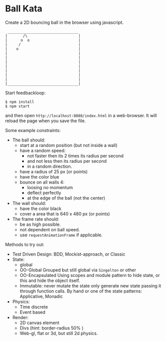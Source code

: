 # Ball Kata

Create a 2D bouncing ball in the browser using javascript.

```
 ________________________________
|       /\                       |
|      o  o                      |
|     /                          |
|    o                           |
|                                |
|                                |
|                                |
|                                |
|                                |
|                                |
|                                |
|________________________________|
```

Start feedbackloop:
```
$ npm install
$ npm start
```

and then open `http://localhost:8080/index.html` in a web-browser. It will reload the page when you save the file.

Some example constraints:

 * The ball should:
    * start at a random position (but not inside a wall)
    * have a random speed:
        * not faster then its 2 times its radius per second
        * and not less then its radius per second
        * in a random direction.
    * have a radius of 25 px (or points)
    * have the color blue
    * bounce on all walls 4:
        * loosing *no* momentum
        * deflect perfectly
        * at the edge of the ball (not the center)
 * The wall should:
    * have the color black
    * cover a area that is 640 x 480 px (or points)
 * The frame rate should:
    * be as high possible.
    * not dependent on ball speed.
    * use `requestAnimationFrame` if applicable.

Methods to try out:
 * Test Driven Design: BDD, Mockist-approach, or Classic
 * State:
    * global
    * OO-Global
        Grouped but still global via `Singelton` or other
    * OO-Encapsulated
        Using scopes and module pattern to hide state, or this and hide the object itself.
    * Immutable:
        never mutate the state only generate new state passing it through function calls.
         By hand or one of the state patterns: Applicative, Monadic
 * Physics:
    * Time discrete
    * Event based
 * Render:
    * 2D canvas element
    * Divs (hint: border-radius 50% )
    * Web-gl, flat or 3d, but still 2d physics.